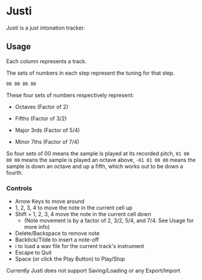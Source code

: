 # Justi

Justi is a just intonation tracker. 



## Usage

Each column represents a track.

The sets of numbers in each step represent the tuning for that step.

```
00 00 00 00
```
These four sets of numbers respectively represent:
- Octaves (Factor of 2)

- Fifths (Factor of 3/2)

- Major 3rds (Factor of 5/4)

- Minor 7ths (Factor of 7/4)

  

So four sets of 00 means the sample is played at its recorded pitch, 
`01 00 00 00` means the sample is played an octave above,
`-01 01 00 00` means the sample is down an octave and up a fifth, which works out to be down a fourth.



### Controls

- Arrow Keys to move around
- 1, 2, 3, 4 to move the note in the current cell up
- Shift + 1, 2, 3, 4 move the note in the current cell down 
  - (Note movement is by a factor of 2, 3/2, 5/4, and 7/4. See Usage for more info)
- Delete/Backspace to remove note
- Backtick/Tilde to insert a note-off
- i to load a wav file for the current track's instrument
- Escape to Quit
- Space (or click the Play Button) to Play/Stop



Currently Justi does not support Saving/Loading or any Export/Import